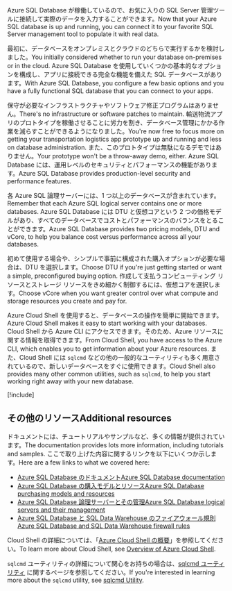 <span data-ttu-id="33b44-101">Azure SQL Database が稼働しているので、お気に入りの SQL Server 管理ツールに接続して実際のデータを入力することができます。</span><span class="sxs-lookup"><span data-stu-id="33b44-101">Now that your Azure SQL database is up and running, you can connect it to your favorite SQL Server management tool to populate it with real data.</span></span>

<span data-ttu-id="33b44-102">最初に、データベースをオンプレミスとクラウドのどちらで実行するかを検討しました。</span><span class="sxs-lookup"><span data-stu-id="33b44-102">You initially considered whether to run your database on-premises or in the cloud.</span></span> <span data-ttu-id="33b44-103">Azure SQL Database を使用していくつかの基本的なオプションを構成し、アプリに接続できる完全な機能を備えた SQL データベースがあります。</span><span class="sxs-lookup"><span data-stu-id="33b44-103">With Azure SQL Database, you configure a few basic options and you have a fully functional SQL database that you can connect to your apps.</span></span>

<span data-ttu-id="33b44-104">保守が必要なインフラストラクチャやソフトウェア修正プログラムはありません。</span><span class="sxs-lookup"><span data-stu-id="33b44-104">There's no infrastructure or software patches to maintain.</span></span> <span data-ttu-id="33b44-105">輸送物流アプリのプロトタイプを稼働させることに労力を割き、データベース管理にかかる作業を減らすことができるようになりました。</span><span class="sxs-lookup"><span data-stu-id="33b44-105">You're now free to focus more on getting your transportation logistics app prototype up and running and less on database administration.</span></span> <span data-ttu-id="33b44-106">また、このプロトタイプは無駄になるデモではありません。</span><span class="sxs-lookup"><span data-stu-id="33b44-106">Your prototype won't be a throw-away demo, either.</span></span> <span data-ttu-id="33b44-107">Azure SQL Database には、運用レベルのセキュリティとパフォーマンスの機能があります。</span><span class="sxs-lookup"><span data-stu-id="33b44-107">Azure SQL Database provides production-level security and performance features.</span></span>

<span data-ttu-id="33b44-108">各 Azure SQL 論理サーバーには、1 つ以上のデータベースが含まれています。</span><span class="sxs-lookup"><span data-stu-id="33b44-108">Remember that each Azure SQL logical server contains one or more databases.</span></span> <span data-ttu-id="33b44-109">Azure SQL Database には DTU と仮想コアという 2 つの価格モデルがあり、すべてのデータベースでコストとパフォーマンスのバランスをとることができます。</span><span class="sxs-lookup"><span data-stu-id="33b44-109">Azure SQL Database provides two pricing models, DTU and vCore, to help you balance cost versus performance across all your databases.</span></span>

<span data-ttu-id="33b44-110">初めて使用する場合や、シンプルで事前に構成された購入オプションが必要な場合は、DTU を選択します。</span><span class="sxs-lookup"><span data-stu-id="33b44-110">Choose DTU if you're just getting started or want a simple, preconfigured buying option.</span></span> <span data-ttu-id="33b44-111">作成して支払うコンピューティング リソースとストレージ リソースをきめ細かく制御するには、仮想コアを選択します。</span><span class="sxs-lookup"><span data-stu-id="33b44-111">Choose vCore when you want greater control over what compute and storage resources you create and pay for.</span></span>

<span data-ttu-id="33b44-112">Azure Cloud Shell を使用すると、データベースの操作を簡単に開始できます。</span><span class="sxs-lookup"><span data-stu-id="33b44-112">Azure Cloud Shell makes it easy to start working with your databases.</span></span> <span data-ttu-id="33b44-113">Cloud Shell から Azure CLI にアクセスできます。そのため、Azure リソースに関する情報を取得できます。</span><span class="sxs-lookup"><span data-stu-id="33b44-113">From Cloud Shell, you have access to the Azure CLI, which enables you to get information about your Azure resources.</span></span> <span data-ttu-id="33b44-114">また、Cloud Shell には `sqlcmd` などの他の一般的なユーティリティも多く用意されているので、新しいデータベースをすぐに使用できます。</span><span class="sxs-lookup"><span data-stu-id="33b44-114">Cloud Shell also provides many other common utilities, such as `sqlcmd`, to help you start working right away with your new database.</span></span>

[!include[](../../../includes/azure-sandbox-cleanup.md)]

## <a name="additional-resources"></a><span data-ttu-id="33b44-115">その他のリソース</span><span class="sxs-lookup"><span data-stu-id="33b44-115">Additional resources</span></span>

<span data-ttu-id="33b44-116">ドキュメントには、チュートリアルやサンプルなど、多くの情報が提供されています。</span><span class="sxs-lookup"><span data-stu-id="33b44-116">The documentation provides lots more information, including tutorials and samples.</span></span> <span data-ttu-id="33b44-117">ここで取り上げた内容に関するリンクを以下にいくつか示します。</span><span class="sxs-lookup"><span data-stu-id="33b44-117">Here are a few links to what we covered here:</span></span>

- [<span data-ttu-id="33b44-118">Azure SQL Database のドキュメント</span><span class="sxs-lookup"><span data-stu-id="33b44-118">Azure SQL Database documentation</span></span>](https://docs.microsoft.com/azure/sql-database/)
- [<span data-ttu-id="33b44-119">Azure SQL Database の購入モデルとリソース</span><span class="sxs-lookup"><span data-stu-id="33b44-119">Azure SQL Database purchasing models and resources</span></span>](https://docs.microsoft.com/azure/sql-database/sql-database-service-tiers)
- [<span data-ttu-id="33b44-120">Azure SQL Database 論理サーバーとその管理</span><span class="sxs-lookup"><span data-stu-id="33b44-120">Azure SQL Database logical servers and their management</span></span>](https://docs.microsoft.com/azure/sql-database/sql-database-logical-servers)
- [<span data-ttu-id="33b44-121">Azure SQL Database と SQL Data Warehouse のファイアウォール規則</span><span class="sxs-lookup"><span data-stu-id="33b44-121">Azure SQL Database and SQL Data Warehouse firewall rules</span></span>](https://docs.microsoft.com/azure/sql-database/sql-database-firewall-configure)

<span data-ttu-id="33b44-122">Cloud Shell の詳細については、「[Azure Cloud Shell の概要](https://docs.microsoft.com/azure/cloud-shell/overview)」を参照してください。</span><span class="sxs-lookup"><span data-stu-id="33b44-122">To learn more about Cloud Shell, see [Overview of Azure Cloud Shell](https://docs.microsoft.com/azure/cloud-shell/overview).</span></span>

<span data-ttu-id="33b44-123">`sqlcmd` ユーティリティの詳細について関心をお持ちの場合は、[sqlcmd ユーティリティ](https://docs.microsoft.com/sql/tools/sqlcmd-utility?view=sql-server-2017) に関するページを参照してください。</span><span class="sxs-lookup"><span data-stu-id="33b44-123">If you're interested in learning more about the `sqlcmd` utility, see [sqlcmd Utility](https://docs.microsoft.com/sql/tools/sqlcmd-utility?view=sql-server-2017).</span></span>
